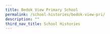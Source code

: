 ```yaml
---
title: Bedok View Primary School
permalink: /school-histories/bedok-view-pri/
description: ""
third_nav_title: School Histories
---
```

